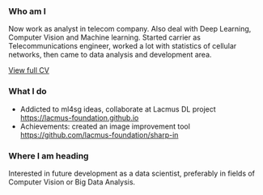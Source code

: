 ### Who am I
Now work as analyst in telecom company. Also deal with Deep Learning, Computer Vision and Machine learning. Started carrier as Telecommunications engineer, worked a lot with statistics of cellular networks, then came to data analysis and development area. 

[View full CV](https://github.com/2326wz/About/blob/master/CV/CV%20Oleg%20Ryakhovsky.pdf)

### What I do
- Addicted to ml4sg ideas, collaborate at Lacmus DL project https://lacmus-foundation.github.io 
- Achievements: created an image improvement tool https://github.com/lacmus-foundation/sharp-in

### Where I am heading
Interested in future development as a data scientist, preferably in fields of Computer Vision or Big Data Analysis.

